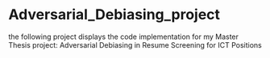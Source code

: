 # Adversarial_Debiasing_project
the following project displays the code implementation for my Master Thesis project: Adversarial Debiasing in Resume Screening for ICT Positions
